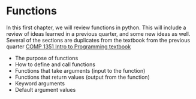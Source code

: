 # Functions
In this first chapter, we will review functions in python. This will include a review of ideas learned in a previous quarter, and some new ideas as well. Several of the sections are duplicates from the textbook from the previous quarter [COMP 1351 Intro to Programming textbook](https://cs.du.edu/~intropython/intro-to-programming)

- The purpose of functions
- How to define and call functions
- Functions that take arguments (input to the function)
- Functions that return values (output from the function)
- Keyword arguments
- Default argument values
